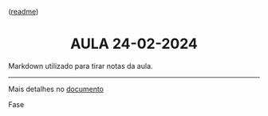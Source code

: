 <p align="left">(<a href="../README.md">readme</a>)</p>
<h1 align=center>AULA 24-02-2024</h1>

Markdown utilizado para tirar notas da aula.

---

Mais detalhes no [documento]()

Fase